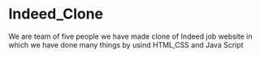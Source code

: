 # Indeed_Clone
We are team of five people we have made clone of Indeed job website in which we have done many things by usind HTML,CSS and Java Script
